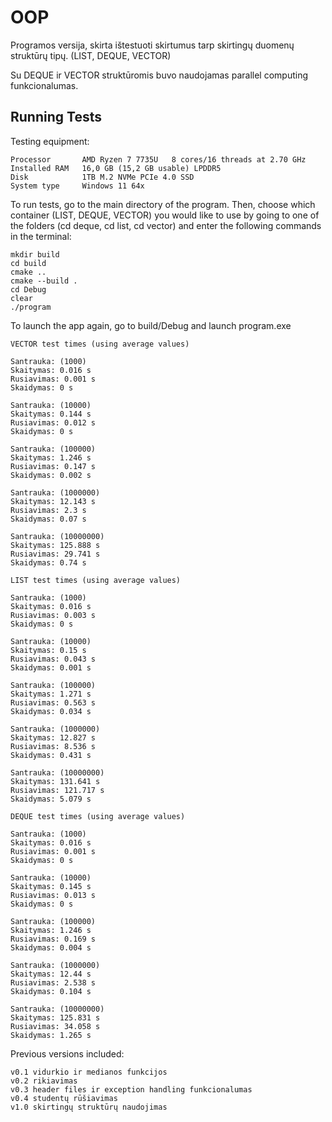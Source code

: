 
# OOP

Programos versija, skirta ištestuoti skirtumus tarp skirtingų duomenų struktūrų tipų. (LIST, DEQUE, VECTOR)

Su DEQUE ir VECTOR struktūromis buvo naudojamas parallel computing funkcionalumas.


## Running Tests

Testing equipment:
```
Processor	    AMD Ryzen 7 7735U   8 cores/16 threads at 2.70 GHz
Installed RAM	16,0 GB (15,2 GB usable) LPDDR5
Disk            1TB M.2 NVMe PCIe 4.0 SSD
System type	    Windows 11 64x

```

To run tests, go to the main directory of the program.
Then, choose which container (LIST, DEQUE, VECTOR) you would like to use by going to one of the folders (cd deque, cd list, cd vector) and enter the following commands in the terminal:

```
mkdir build
cd build
cmake ..
cmake --build .
cd Debug
clear
./program
```

To launch the app again, go to build/Debug and launch program.exe

```
VECTOR test times (using average values)

Santrauka: (1000)
Skaitymas: 0.016 s
Rusiavimas: 0.001 s
Skaidymas: 0 s

Santrauka: (10000)
Skaitymas: 0.144 s
Rusiavimas: 0.012 s
Skaidymas: 0 s

Santrauka: (100000)
Skaitymas: 1.246 s
Rusiavimas: 0.147 s
Skaidymas: 0.002 s

Santrauka: (1000000)
Skaitymas: 12.143 s
Rusiavimas: 2.3 s
Skaidymas: 0.07 s

Santrauka: (10000000)
Skaitymas: 125.888 s
Rusiavimas: 29.741 s
Skaidymas: 0.74 s
```

```
LIST test times (using average values)

Santrauka: (1000)
Skaitymas: 0.016 s
Rusiavimas: 0.003 s
Skaidymas: 0 s

Santrauka: (10000)
Skaitymas: 0.15 s
Rusiavimas: 0.043 s
Skaidymas: 0.001 s

Santrauka: (100000)
Skaitymas: 1.271 s
Rusiavimas: 0.563 s
Skaidymas: 0.034 s

Santrauka: (1000000)
Skaitymas: 12.827 s
Rusiavimas: 8.536 s
Skaidymas: 0.431 s

Santrauka: (10000000)
Skaitymas: 131.641 s
Rusiavimas: 121.717 s
Skaidymas: 5.079 s
```

```
DEQUE test times (using average values)

Santrauka: (1000)
Skaitymas: 0.016 s
Rusiavimas: 0.001 s
Skaidymas: 0 s

Santrauka: (10000)
Skaitymas: 0.145 s
Rusiavimas: 0.013 s
Skaidymas: 0 s

Santrauka: (100000)
Skaitymas: 1.246 s
Rusiavimas: 0.169 s
Skaidymas: 0.004 s

Santrauka: (1000000)
Skaitymas: 12.44 s
Rusiavimas: 2.538 s
Skaidymas: 0.104 s

Santrauka: (10000000)
Skaitymas: 125.831 s
Rusiavimas: 34.058 s
Skaidymas: 1.265 s
```
Previous versions included:
```
v0.1 vidurkio ir medianos funkcijos
v0.2 rikiavimas
v0.3 header files ir exception handling funkcionalumas
v0.4 studentų rūšiavimas
v1.0 skirtingų struktūrų naudojimas
```
